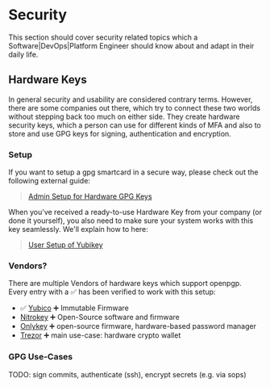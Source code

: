 # Security
This section should cover security related topics which a Software|DevOps|Platform Engineer should know about and adapt in their daily life.

## Hardware Keys
In general security and usability are considered contrary terms. However, there are some companies out there, which try to connect these two worlds without stepping back too much on either side. They create hardware security keys, which a person can use for different kinds of MFA and also to store and use GPG keys for signing, authentication and encryption.

### Setup
If you want to setup a gpg smartcard in a secure way, please check out the following external guide:

> [Admin Setup for Hardware GPG Keys](https://github.com/valiac/schluesselschleuder) 

When you've received a ready-to-use Hardware Key from your company (or done it yourself), you also need to make sure your system works with this key seamlessly. We'll explain how to here:
> [User Setup of Yubikey](./yubi/README.md)

### Vendors?
There are multiple Vendors of hardware keys which support openpgp. Every entry with a :white_check_mark: has been verified to work with this setup: 
* :white_check_mark: [Yubico](https://www.yubico.com) :heavy_plus_sign: Immutable Firmware
* [Nitrokey](https://www.nitrokey.com/products/nitrokeys) :heavy_plus_sign: Open-Source software and firmware
* [Onlykey](https://onlykey.io/) :heavy_plus_sign: open-source firmware, hardware-based password manager
* [Trezor](https://trezor.io/) :heavy_plus_sign: main use-case: hardware crypto wallet

### GPG Use-Cases
TODO: sign commits, authenticate (ssh), encrypt secrets (e.g. via sops)